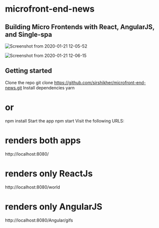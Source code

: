 # microfront-end-news

## Building Micro Frontends with React, AngularJS, and Single-spa

![Screenshot from 2020-01-21 12-05-52](https://user-images.githubusercontent.com/47721408/72781911-723af600-3c48-11ea-9cf0-ec59bc214d19.png)

![Screenshot from 2020-01-21 12-06-15](https://user-images.githubusercontent.com/47721408/72781862-56375480-3c48-11ea-822c-ac083b80815e.png)

## Getting started
Clone the repo
git clone https://github.com/sirshikher/microfront-end-news.git
Install dependencies
yarn

# or

npm install
Start the app
npm start
Visit the following URLS:
# renders both apps
http://localhost:8080/

# renders only ReactJs
http://localhost:8080/world

# renders only AngularJS
http://localhost:8080/Angular/gifs
